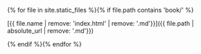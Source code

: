 {% for file in site.static_files %}{% if file.path contains 'book/' %}

[{{ file.name | remove: 'index.html' | remove: '.md'}}]({{ file.path | absolute_url | remove: '.md'}})

{% endif %}{% endfor %}